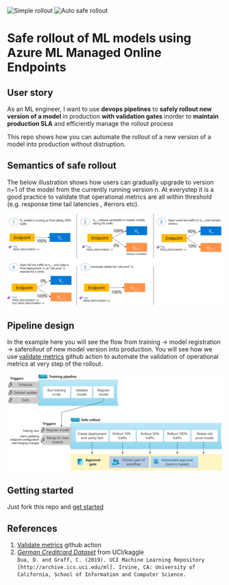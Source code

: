 ![Simple rollout](https://github.com/rsethur/sr/workflows/simple-rollout/badge.svg)
![Auto safe rollout](https://github.com/rsethur/sr/workflows/auto-saferollout/badge.svg)
# Safe rollout of ML models using Azure ML Managed Online Endpoints

## User story
As an ML engineer, I want to use __devops pipelines__ to __safely rollout new version of a model__ in production __with validation gates__ inorder to __maintain production SLA__ and efficiently manage the rollout process

This repo shows how you can automate the rollout of a new version of a model into production without distruption.

## Semantics of safe rollout

The below illustration shows how users can gradually upgrade to version n+1 of the model from the currently running version n. At everystep it is a good practice to validate that operational metrics are all within threshold (e.g. response time tail latencies , #errors etc).

![Saferollout semantics](docs/imgs/saferollout-semantics.jpg)

## Pipeline design
In the example here you will see the flow from training -> model registration -> saferollout of new model version into production. You will see how we use [validate metrics](https://github.com/rsethur/validate-metrics) github action to automate the validation of operational metrics at very step of the rollout.

![Saferollout pipeline design](docs/imgs/pipeline-design.png)

## Getting started
Just fork this repo and [get started](docs/getting-started.md)

## References
1. [Validate metrics](https://github.com/rsethur/validate-metrics) github action
2. _[German Creditcard Dataset](https://www.kaggle.com/uciml/german-credit)_ from UCI/kaggle
<BR>`Dua, D. and Graff, C. (2019). UCI Machine Learning Repository [http://archive.ics.uci.edu/ml]. Irvine, CA: University of California, School of Information and Computer Science.`